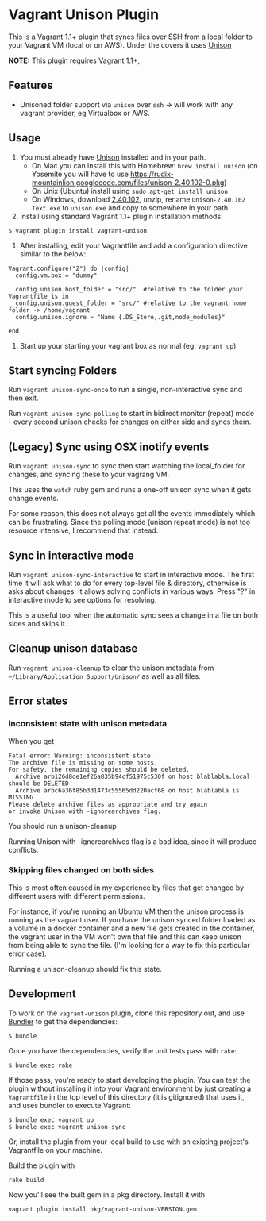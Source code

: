 # Vagrant Unison Plugin

This is a [Vagrant](http://www.vagrantup.com) 1.1+ plugin that syncs files over SSH from a local folder
to your Vagrant VM (local or on AWS).  Under the covers it uses [Unison](http://www.cis.upenn.edu/~bcpierce/unison/)

**NOTE:** This plugin requires Vagrant 1.1+,

## Features

* Unisoned folder support via `unison` over `ssh` -> will work with any vagrant provider, eg Virtualbox or AWS.

## Usage

1. You must already have [Unison](http://www.cis.upenn.edu/~bcpierce/unison/) installed and in your path.
     * On Mac you can install this with Homebrew:  `brew install unison` (on Yosemite you will have to use https://rudix-mountainlion.googlecode.com/files/unison-2.40.102-0.pkg)
     * On Unix (Ubuntu) install using `sudo apt-get install unison`
     * On Windows, download [2.40.102](http://alan.petitepomme.net/unison/assets/Unison-2.40.102.zip), unzip, rename `Unison-2.40.102 Text.exe` to `unison.exe` and copy to somewhere in your path.
1. Install using standard Vagrant 1.1+ plugin installation methods. 
```
$ vagrant plugin install vagrant-unison
```
1. After installing, edit your Vagrantfile and add a configuration directive similar to the below:
```
Vagrant.configure("2") do |config|
  config.vm.box = "dummy"

  config.unison.host_folder = "src/"  #relative to the folder your Vagrantfile is in
  config.unison.guest_folder = "src/" #relative to the vagrant home folder -> /home/vagrant
  config.unison.ignore = "Name {.DS_Store,.git,node_modules}"

end
```
1. Start up your starting your vagrant box as normal (eg: `vagrant up`)


## Start syncing Folders

Run `vagrant unison-sync-once` to run a single, non-interactive sync and then exit.

Run `vagrant unison-sync-polling` to start in bidirect monitor (repeat) mode - every second unison checks for changes on either side and syncs them.

## (Legacy) Sync using OSX inotify events

Run `vagrant unison-sync` to sync then start watching the local_folder for changes, and syncing these to your vagrang VM.

This uses the `watch` ruby gem and runs a one-off unison sync when it gets change events.

For some reason, this does not always get all the events immediately which can be frustrating. Since the polling mode (unison repeat mode) is not too resource intensive, I recommend that instead.

## Sync in interactive mode

Run `vagrant unison-sync-interactive` to start in interactive mode. The first time
it will ask what to do for every top-level file & directory, otherwise is asks
about changes. It allows solving conflicts in various ways. Press "?" in
interactive mode to see options for resolving.

This is a useful tool when the automatic sync sees a change in a file on both
sides and skips it.

## Cleanup unison database
Run `vagrant unison-cleanup` to clear the unison metadata from `~/Library/Application Support/Unison/` as well as all files.

## Error states

### Inconsistent state with unison metadata

When you get
```
Fatal error: Warning: inconsistent state.  
The archive file is missing on some hosts.
For safety, the remaining copies should be deleted.
  Archive arb126d8de1ef26a835b94cf51975c530f on host blablabla.local should be DELETED
  Archive arbc6a36f85b3d1473c55565dd220acf68 on host blablabla is MISSING
Please delete archive files as appropriate and try again
or invoke Unison with -ignorearchives flag.
```

You should run a unison-cleanup

Running Unison with -ignorearchives flag is a bad idea, since it will produce conflicts.

### Skipping files changed on both sides

This is most often caused in my experience by files that get changed by different users with different permissions.

For instance, if you're running an Ubuntu VM then the unison process is running
as the vagrant user. If you have the unison synced folder loaded as a volume in
a docker container and a new file gets created in the container, the vagrant
user in the VM won't own that file and this can keep unison from being able to
sync the file. (I'm looking for a way to fix this particular error case).

Running a unison-cleanup should fix this state.


## Development

To work on the `vagrant-unison` plugin, clone this repository out, and use
[Bundler](http://gembundler.com) to get the dependencies:

```
$ bundle
```

Once you have the dependencies, verify the unit tests pass with `rake`:

```
$ bundle exec rake
```

If those pass, you're ready to start developing the plugin. You can test
the plugin without installing it into your Vagrant environment by just
creating a `Vagrantfile` in the top level of this directory (it is gitignored)
that uses it, and uses bundler to execute Vagrant:

```
$ bundle exec vagrant up 
$ bundle exec vagrant unison-sync
```

Or, install the plugin from your local build to use with an existing project's
Vagrantfile on your machine.

Build the plugin with

```
rake build
```

Now you'll see the built gem in a pkg directory. Install it with

```
vagrant plugin install pkg/vagrant-unison-VERSION.gem
```
